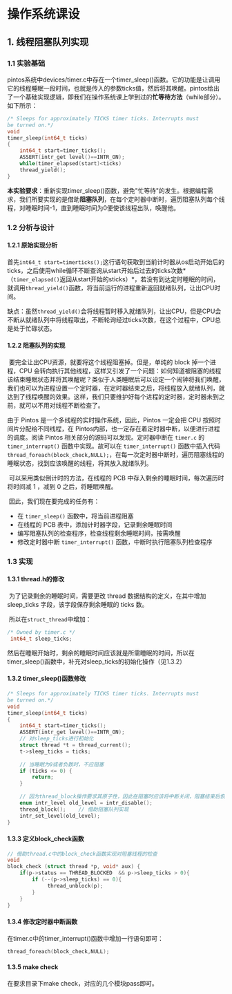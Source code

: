 # 操作系统课设

## 1. 线程阻塞队列实现

### 1.1 实验基础

​	pintos系统中devices/timer.c中存在一个timer_sleep()函数。它的功能是让调用它的线程睡眠一段时间，也就是传入的参数ticks值，然后将其唤醒。pintos给出了一个基础实现逻辑，即我们在操作系统课上学到过的**忙等待方法**（while部分）。如下所示：

```c
/* Sleeps for approximately TICKS timer ticks. Interrupts must
be turned on.*/
void
timer_sleep(int64_t ticks)
{
    int64_t start=timer_ticks();
	ASSERT(intr_get level()==INTR_ON);
	while(timer_elapsed(start)<ticks)
	thread_yield();
}
```

​	**本实验要求**：重新实现timer_sleep()函数，避免"忙等待"的发生。根据编程需求，我们所要实现的是借助**阻塞队列**，在每个定时器中断时，遍历阻塞队列每个线程，对睡眠时间-1，直到睡眠时间为0便使该线程出队，唤醒他。

### 1.2 分析与设计

#### 1.2.1 原始实现分析

​	首先`int64_t start=timerticks();`这行语句获取到当前计时器从os启动开始后的ticks，之后使用while循环不断查询从start开始后过去的ticks次数*（`timer_elapsed()`返回从start开始的sticks）*，若没有到达定时睡眠的时间，就调用`thread_yield()`函数，将当前运行的进程重新返回就绪队列，让出CPU时间。

​	缺点：虽然`thread_yield()`会将线程暂时移入就绪队列，让出CPU，但是CPU会不断从就绪队列中将线程取出，不断轮询经过ticks次数，在这个过程中，CPU总是处于忙碌状态。

#### 1.2.2 阻塞队列的实现

​	要完全让出CPU资源，就要将这个线程阻塞掉。但是，单纯的 block 掉一个进程，CPU 会转向执行其他线程，这样又引发了一个问题：如何知道被阻塞的线程该结束睡眠状态并将其唤醒呢？类似于人类睡眠后可以设定一个闹钟将我们唤醒，我们也可以为进程设置一个定时器，在定时器结束之后，将线程放入就绪队列，就达到了线程唤醒的效果。这样，我们只要维护好每个进程的定时器，定时器未到之前，就可以不用对线程不断检查了。

由于 Pintos 是一个多线程的实时操作系统，因此，Pintos 一定会把 CPU 按照时间片分配给不同线程，在 Pintos内部，也一定存在着定时器中断，以便进行进程的调度。阅读 Pintos 相关部分的源码可以发现。定时器中断在 `timer.c` 的 `timer_interrupt()` 函数中实现。故可以在 `timer_interrupt()` 函数中插入代码`thread_foreach(block_check,NULL);`，在每一次定时器中断时，遍历阻塞线程的睡眠状态，找到应该唤醒的线程，将其放入就绪队列。

​	可以采用类似倒计时的方法，在线程的 PCB 中存入剩余的睡眠时间，每次遍历时将时间减 1 ，减到 0 之后，将睡眠唤醒。

​	因此，我们现在要完成的任务有：

- 在 `timer_sleep()` 函数中，将当前进程阻塞
- 在线程的 PCB 表中，添加计时器字段，记录剩余睡眠时间
- 编写阻塞队列的检查程序，检查线程剩余睡眠时间，按需唤醒
- 修改定时器中断 `timer_interrupt()` 函数，中断时执行阻塞队列检查程序

### 1.3 实现

#### 1.3.1 thread.h的修改

​	为了记录剩余的睡眠时间，需要更改 thread 数据结构的定义，在其中增加 sleep_ticks 字段，该字段保存剩余睡眠的 ticks 数。

​	所以在`struct_thread`中增加：

```c
/* Owned by timer.c */
 int64_t sleep_ticks;
```

​	然后在睡眠开始时，剩余的睡眠时间应该就是所需睡眠的时间，所以在timer_sleep()函数中，补充对sleep_ticks的初始化操作（见1.3.2）

#### 1.3.2 timer_sleep()函数修改

```c
/* Sleeps for approximately TICKS timer ticks. Interrupts must
be turned on.*/
void
timer_sleep(int64_t ticks)
{
    int64_t start=timer_ticks();
	ASSERT(intr_get level()==INTR_ON);
    // 对sleep_ticks进行初始化
    struct thread *t = thread_current();
	t->sleep_ticks = ticks;
    
    // 当睡眠为0或者负数时，不应阻塞
	if (ticks <= 0) {
        return;
    }
    
    // 因为thread_block操作要求其原子性，因此在阻塞时应该将中断关闭，阻塞结束后恢复
    enum intr_level old_level = intr_disable();
    thread_block();    // 借助阻塞队列实现
    intr_set_level(old_level);
}
```

#### 1.3.3 定义block_check函数

```c
// 借助thread.c中的block_check函数实现对阻塞线程的检查
void
block_check (struct thread *p, void* aux) {
    if(p->status == THREAD_BLOCKED  && p->sleep_ticks > 0){
        if (--(p->sleep_ticks) == 0){
             thread_unblock(p);
        }
	}
}
```

#### 1.3.4 修改定时器中断函数

在timer.c中的timer_interrupt()函数中增加一行语句即可：

```c
thread_foreach(block_check,NULL);
```

#### 1.3.5 make check

在要求目录下make check，对应的几个模块pass即可。



